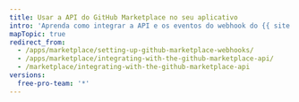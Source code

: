 ```yaml
---
title: Usar a API do GitHub Marketplace no seu aplicativo
intro: 'Aprenda como integrar a API e os eventos do webhook do {{ site.data.variables.product.prodname_marketplace }} ao seu aplicativo para o {{ site.data.variables.product.prodname_marketplace }}.'
mapTopic: true
redirect_from:
  - /apps/marketplace/setting-up-github-marketplace-webhooks/
  - /apps/marketplace/integrating-with-the-github-marketplace-api/
  - /marketplace/integrating-with-the-github-marketplace-api
versions:
  free-pro-team: '*'
---
```


